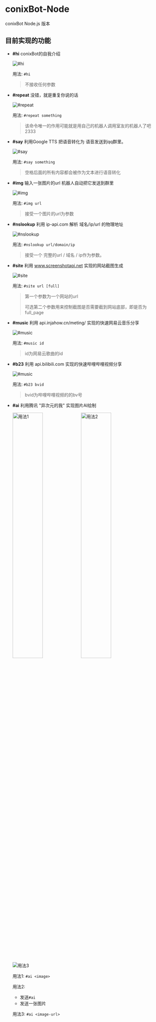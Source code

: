 # conixBot-Node

conixBot Node.js 版本

## 目前实现的功能

+ **#hi** conixBot的自我介绍

    ![#hi](https://tva1.sinaimg.cn/large/007YVyKcly1h2ipi9lz1mj30h704xq48.jpg)

    用法: `#hi` 

    > 不接收任何参数

+ **#repeat** 没错，就是重复你说的话

    ![#repeat](https://tvax1.sinaimg.cn/large/007YVyKcly1h2iqhh8j7cj30hb04xt9b.jpg)

    用法: `#repeat something` 

    > 该命令唯一的作用可能就是用自己的机器人调用室友的机器人了吧2333

+ **#say** 利用Google TTS 把语音转化为 语音发送到qq群里。

    ![#say](https://tva2.sinaimg.cn/large/007YVyKcly1h2iq9jowdnj30hb037dg4.jpg)

    用法: `#say something`

    > 空格后面的所有内容都会被作为文本进行语音转化

+ **#img** 输入一张图片的url 机器人自动把它发送到群里

    ![#img](https://tva2.sinaimg.cn/large/007YVyKcly1h2ip1hkbzrj30hb09mtae.jpg)

    用法: `#img url`

    > 接受一个图片的url为参数

+ **#nslookup** 利用 ip-api.com 解析 域名/ip/url 的物理地址

    ![#nslookup](https://tvax4.sinaimg.cn/large/007YVyKcly1h2ip3fdy39j30hh0i5jvj.jpg)

    用法: `#nslookup url/domain/ip`

    > 接受一个 完整的url / 域名 / ip作为参数。

+ **#site** 利用 www.screenshotapi.net 实现的网站截图生成

    ![#site](https://tva1.sinaimg.cn/large/007YVyKcly1h2iqauqc5bj30hb0cj42e.jpg)

    用法: `#site url [full]`

    > 第一个参数为一个网站的url
    >
    > 可选第二个参数用来控制截图是否需要截到网站底部，即是否为full_page

+ **#music** 利用 api.injahow.cn/meting/ 实现的快速网易云音乐分享

    ![#music](https://tvax1.sinaimg.cn/large/007YVyKcly1h2it3lrj4sj30ha05imxt.jpg)

    用法: `#music id`

    > id为网易云歌曲的id

+ **#b23** 利用 api.bilibili.com 实现的快速哔哩哔哩视频分享

    ![#music](https://tvax1.sinaimg.cn/large/007YVyKcly1h2jmt5py6mj30fg05jq3u.jpg)

    用法: `#b23 bvid`

    > bvid为哔哩哔哩视频的的bv号

+ **#ai** 利用腾讯 "异次元的我" 实现图片AI绘制

    <img src="https://tva2.sinaimg.cn/large/007YVyKcly1h8ojeaxdhaj30u00z4af3.jpg" alt="用法1" width="45%">

    <img src="https://tva1.sinaimg.cn/large/007YVyKcly1h8ojjuq1owj30u017vtez.jpg" alt="用法2" width="45%">

    ![用法3](https://tva4.sinaimg.cn/large/007YVyKcly1h8ojeo22hzj30n40aijv4.jpg)


    用法1: `#ai <image>`

    用法2:
    + 发送`#ai`
    + 发送一张图片

    用法3: `#ai <image-url>`